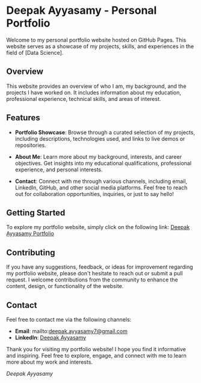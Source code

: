 # Deepak Ayyasamy - Personal Portfolio

Welcome to my personal portfolio website hosted on GitHub Pages. This website serves as a showcase of my projects, skills, and experiences in the field of [Data Science].

## Overview

This website provides an overview of who I am, my background, and the projects I have worked on. It includes information about my education, professional experience, technical skills, and areas of interest.

## Features

- **Portfolio Showcase**: Browse through a curated selection of my projects, including descriptions, technologies used, and links to live demos or repositories.
  
- **About Me**: Learn more about my background, interests, and career objectives. Get insights into my educational qualifications, professional experience, and personal interests.

- **Contact**: Connect with me through various channels, including email, LinkedIn, GitHub, and other social media platforms. Feel free to reach out for collaboration opportunities, inquiries, or just to say hello!

## Getting Started

To explore my portfolio website, simply click on the following link: [Deepak Ayyasamy Portfolio](https://deepak147.github.io/deepakayyasamy.github.io/)

## Contributing

If you have any suggestions, feedback, or ideas for improvement regarding my portfolio website, please don't hesitate to reach out or submit a pull request. I welcome contributions from the community to enhance the content, design, or functionality of the website.

## Contact

Feel free to contact me via the following channels:

- **Email**: mailto:deepak.ayyasamy7@gmail.com
- **LinkedIn**: [Deepak Ayyasamy](https://www.linkedin.com/in/deepak-ayyasamy/)


Thank you for visiting my portfolio website! I hope you find it informative and inspiring. Feel free to explore, engage, and connect with me to learn more about my work and interests.

*Deepak Ayyasamy*
